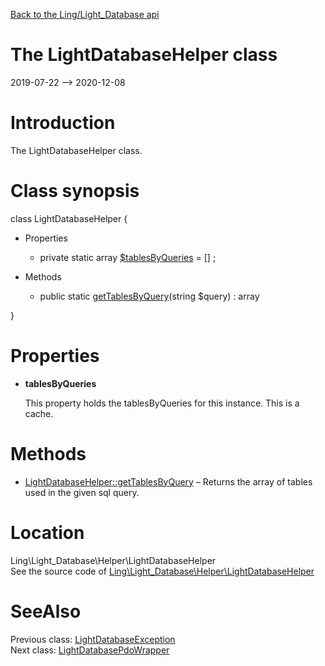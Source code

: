 [Back to the Ling/Light_Database api](https://github.com/lingtalfi/Light_Database/blob/master/doc/api/Ling/Light_Database.md)



The LightDatabaseHelper class
================
2019-07-22 --> 2020-12-08






Introduction
============

The LightDatabaseHelper class.



Class synopsis
==============


class <span class="pl-k">LightDatabaseHelper</span>  {

- Properties
    - private static array [$tablesByQueries](#property-tablesByQueries) = [] ;

- Methods
    - public static [getTablesByQuery](https://github.com/lingtalfi/Light_Database/blob/master/doc/api/Ling/Light_Database/Helper/LightDatabaseHelper/getTablesByQuery.md)(string $query) : array

}




Properties
=============

- <span id="property-tablesByQueries"><b>tablesByQueries</b></span>

    This property holds the tablesByQueries for this instance.
    This is a cache.
    
    



Methods
==============

- [LightDatabaseHelper::getTablesByQuery](https://github.com/lingtalfi/Light_Database/blob/master/doc/api/Ling/Light_Database/Helper/LightDatabaseHelper/getTablesByQuery.md) &ndash; Returns the array of tables used in the given sql query.





Location
=============
Ling\Light_Database\Helper\LightDatabaseHelper<br>
See the source code of [Ling\Light_Database\Helper\LightDatabaseHelper](https://github.com/lingtalfi/Light_Database/blob/master/Helper/LightDatabaseHelper.php)



SeeAlso
==============
Previous class: [LightDatabaseException](https://github.com/lingtalfi/Light_Database/blob/master/doc/api/Ling/Light_Database/Exception/LightDatabaseException.md)<br>Next class: [LightDatabasePdoWrapper](https://github.com/lingtalfi/Light_Database/blob/master/doc/api/Ling/Light_Database/LightDatabasePdoWrapper.md)<br>
